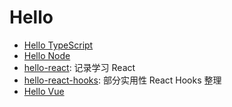 # Hello

- [Hello TypeScript](https://hello-typescript.surge.sh/)
- [Hello Node](https://hello-node.surge.sh/)
- [hello-react](https://react-record.surge.sh/): 记录学习 React
- [hello-react-hooks](https://hello-react-hooks.surge.sh/): 部分实用性 React Hooks 整理
- [Hello Vue](https://hello-vue.surge.sh/)